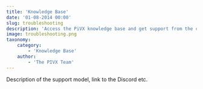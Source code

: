 ```yaml
---
title: 'Knowledge Base'
date: '01-08-2014 00:00'
slug: troubleshooting
description: 'Access the PiVX knowledge base and get support from the community'
image: troubleshooting.png
taxonomy:
    category:
        - 'Knowledge Base'
    author:
        - 'The PIVX Team'
---
```


Description of the support model, link to the Discord etc.
